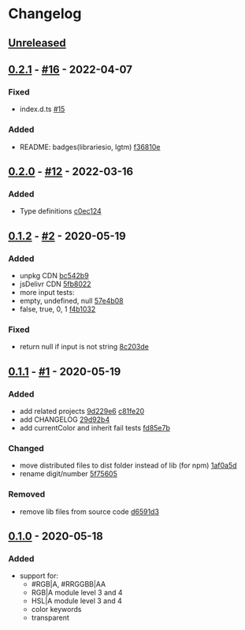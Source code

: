# Changelog

## [Unreleased]

## [0.2.1] - [#16](https://github.com/noeldelgado/parse-css-color/pull/16) - 2022-04-07
### Fixed
- index.d.ts [#15](https://github.com/noeldelgado/parse-css-color/pull/15)

### Added
- README: badges(librariesio, lgtm) [f36810e](https://github.com/noeldelgado/parse-css-color/commit/f36810ec81da9352e078a2ebe5dcdee4635e8735)

## [0.2.0] - [#12](https://github.com/noeldelgado/parse-css-color/pull/12) - 2022-03-16
### Added
- Type definitions [c0ec124](https://github.com/noeldelgado/parse-css-color/commit/c0ec124f398036f4a03d8ede41fd2d83e3e142c7)

## [0.1.2] - [#2](https://github.com/noeldelgado/parse-css-color/pull/2) - 2020-05-19
### Added
- unpkg CDN [bc542b9](https://github.com/noeldelgado/parse-css-color/commit/bc542b962c0eb04127c6d48fde5a2daec9f31589)
- jsDelivr CDN [5fb8022](https://github.com/noeldelgado/parse-css-color/commit/5fb8022aa323bc86298a32bd9fbb85c403885804)
-  more input tests:
  - empty, undefined, null [57e4b08](https://github.com/noeldelgado/parse-css-color/commit/57e4b088c8eaa2a7c59911ab599211f7e958e1c8)
  - false, true, 0, 1 [f4b1032](https://github.com/noeldelgado/parse-css-color/commit/f4b103227c741b80ba7e1d9338f8ec422ce8d8f5)

### Fixed
- return null if input is not string [8c203de](https://github.com/noeldelgado/parse-css-color/commit/8c203ded32e1e287a2c8ba84b926f18722887ca7)

## [0.1.1] - [#1](https://github.com/noeldelgado/parse-css-color/pull/1) - 2020-05-19
### Added
- add related projects [9d229e6](https://github.com/noeldelgado/parse-css-color/commit/9d229e6dcd7b20801a522b30c7b419e4d3619352) [c81fe20](https://github.com/noeldelgado/parse-css-color/commit/c81fe2060bb2da0bb13a6091a5d7ec24d984184c)
- add CHANGELOG [29d92b4](https://github.com/noeldelgado/parse-css-color/commit/29d92b4ef93e6fd3a337afb20058eae24b5c7712)
- add currentColor and inherit fail tests [fd85e7b](https://github.com/noeldelgado/parse-css-color/commit/fd85e7b70ca425f06d364fe3350cfc418fa5874e)

### Changed
- move distributed files to dist folder instead of lib (for npm) [1af0a5d](https://github.com/noeldelgado/parse-css-color/commit/1af0a5d7b3c86620c6e3bd52df0b560099d23392)
- rename digit/number [5f75605](https://github.com/noeldelgado/parse-css-color/commit/5f75605c9c8135a8855e234dd1b28f052ce86f7c)

### Removed
- remove lib files from source code [d6591d3](https://github.com/noeldelgado/parse-css-color/commit/d6591d38824e68d0f3768cc61f8b4ba79384f35c)

## [0.1.0] - 2020-05-18
### Added
- support for:
  - #RGB|A, #RRGGBB|AA
  - RGB|A module level 3 and 4
  - HSL|A module level 3 and 4
  - color keywords
  - transparent

[Unreleased]: https://github.com/noeldelgado/parse-css-color/compare/v0.2.1...HEAD
[0.2.1]: https://github.com/noeldelgado/parse-css-color/compare/v0.2.0...v0.2.1
[0.2.0]: https://github.com/noeldelgado/parse-css-color/compare/v0.1.2...v0.2.0
[0.1.2]: https://github.com/noeldelgado/parse-css-color/compare/v0.1.1...v0.1.2
[0.1.1]: https://github.com/noeldelgado/parse-css-color/compare/v0.1.0...v0.1.1
[0.1.0]: https://github.com/noeldelgado/parse-css-color/releases/tag/v0.1.0

